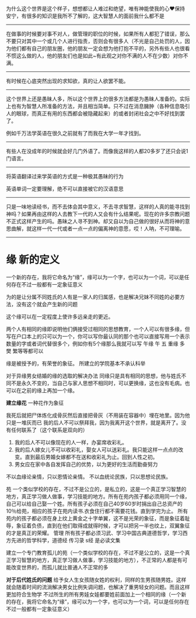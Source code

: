 为什么这个世界是这个样子，想想都让人难过和绝望，唯有神能使我的心❤保持安宁，有很多的知识是我所不了解的，这大智慧人的面前我什么都不是
___
在做事的时候要对事不对人，做管理的职位的时候，如果所有人都犯了错误，那么不要只对其中一个或几个人进行指责，否则会有很多人（不光是自己处罚的人，因为他们都有自己的朋友圈，他的朋友一定会想为他打抱不平的，另外有些人也很看不惯这么做的人，他的朋友们也是如此~有此观之对你不满的人不在少数）对你不满。
___
有时候在心底突然出现的求知欲，真的让人欲罢不能。
___
这个世界上还是愚昧人多，所以这个世界上的很多方法都是为愚昧人准备的。实际上也有为智慧人所准备的方法，并且相当简单。只不过在消息臃肿（各种信息吸引人的眼球，而真正有用的东西都会被隐藏起来）的或者封闭社会之中不好找到罢了。

例如千万法学英语在很久之前就有了而我在大学一年才找到。
___
有些人在没成年的时候就会好几门外语了。而像我这样的人都20多岁了还只会说1门语言。
___
将英语翻译过来学英语的方式是一种极其愚昧的行为

英语单词一定要理解，绝不可以直接被它的汉语意思
___
只是一味地读经书，而不去体会其中意义，不去寻求智慧，这样的人真的能寻找到神吗？如果再由这样的人去教下一代的人又会有什么结果呢。现在的许多宗教问题不正式这样产生的吗。愚昧之人寻不到神。却又自以为自己做的很好从而将神的意思曲解，就这样一代一代或者一点一点的偏离神的意愿，哎！人呐，不可理喻。
___
# 缘 新的定义
一个新的存在，我将它命名为“缘”，缘可以为一个字，也可以为一个词，可以是任何存在不过一般都有一定象征意义

为的是让分属不同姓氏的人有是一家人的归属感，也是解决兄妹不同姓的必要方法，没有这个就会产生新的问题

这个缘可以在一定程度上使许多远亲走的更近。

两个人有相同的缘即说明他们俩接受过相同的思想教育，一个人可以有很多缘，但写在户口本上的只可以为一个，你可以写你最认同的那个也可以直接写用一个表示数量的字或者词代替很多个，例如你有5个缘那么我就可以写 午缘 午 五 重缘 多 樊 繁等等都可以

缘是被授予的，有荣誉的象征。
所建立的学院基本不承认科举

对于异缘男女结婚的缘的选取的解决办法
同缘只是具有相同的思想，他与姓氏不同不是永久不变的，当自己与家人思想不相同时，可以更换缘，这也没有毛病。也可以在之前的缘上再加一个缘。

**建立缘花** 一种花作为象征

我死后就把尸体炼化成骨灰然后直接把骨灰（不用装在容器中）埋在地里。因为他只是一堆灰而已
我的后人不可以祭拜我，因为我离开这个世界，就是离开了。没有任何联系了（这个联系是双向的）

1.  我的后人不可以像现在的人一样，办宴席收彩礼。
2.  我的后人嫁女儿不可以收彩礼，娶女人可以送彩礼。我只能这样一点点的改变。直到最后男婚女嫁都不在送和收彩礼为止。回到人性之初。
3.  男女应在家中各自发挥自己的优势，以为更好的生活而勤奋努力

不以血缘论亲情，只以恩情论亲情。
不以血统论民族，只以思想论民族。

苑
一个类似学校的存在，不过不是公立的，是私立的，这是一个真正学习智慧的地方，真正学习做人做事，学习技能的地方。所有在苑内孩子都必须用同一个缘，自己可以给自己娶一个姓。所有孩子必须在自己40岁60岁时捐出自己总资产的10％给苑，相应的孩子在苑内读书.衣食住行都不需要花钱。直到学完为止。
所有苑内的孩子都必须在身上纹上黄金之十字单翼，这不是光荣的象征，而是象征着耻辱，象征着负债，直到在他们取得成就得时候，才可以把另一半也纹上，双翼象征的才是真正的荣耀。
管理
所有孩子都必须习武、学习中国古典道德哲学，学习西方先进的哲学科学，道德经 传习录 s经 是必读文集

建立一个专门教育孤儿的苑（一个类似学校的存在，不过不是公立的，这是一个真正学习智慧的地方，真正学习做人做事，学习技能的地方），不正常的人都是有可能改变世界的，而孤儿就比普通人不正常的多

**对于后代姓氏的问题**
给予女人生女孩随女姓的权利，同样的生男孩随男姓。这样就会随着时间的流淌解决男女比例失调问题，也解决了重男轻女的问题。而且这样更加符合生物学
不过所生的所有男娃女娃都要姓前面加上一个相同的缘（一个新的存在，我将它命名为“缘”，缘可以为一个字，也可以为一个词，可以是任何存在不过一般都有一定象征意义）